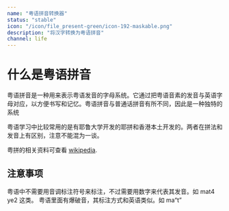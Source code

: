 ```yaml
---
name: "粤语拼音转换器"
status: "stable"
icon: "/icon/file_present-green/icon-192-maskable.png"
description: "将汉字转换为粤语拼音"
channel: life
---
```


# 什么是粤语拼音

粤语拼音是一种用来表示粤语发音的字母系统。它通过把粤语音素的发音与英语字母对应，以方便书写和记忆。粤语拼音与普通话拼音有所不同，因此是一种独特的系统

粤语学习中比较常用的是有耶鲁大学开发的耶拼和香港本土开发的。两者在拼法和发音上有区别，注意不能混为一谈。

粤拼的相关资料可查看 [wikipedia](https://zh.wikipedia.org/wiki/%E9%A6%99%E6%B8%AF%E8%AA%9E%E8%A8%80%E5%AD%B8%E5%AD%B8%E6%9C%83%E7%B2%B5%E8%AA%9E%E6%8B%BC%E9%9F%B3%E6%96%B9%E6%A1%88).

## 注意事项

粤语中不需要用音调标注符号来标注，不过需要用数字来代表其发音。如 mat4 ye2 这类。
粤语里面有爆破音，其标注方式和英语类似。如 ma“t”
